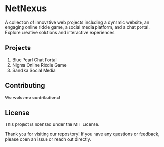 # NetNexus
A collection of innovative web projects including a dynamic website, an engaging online riddle game, a social media platform, and a chat portal. Explore creative solutions and interactive experiences

## Projects

1. Blue Pearl Chat Portal   
2. Nigma Online Riddle Game
3. Sandika Social Media


## Contributing

We welcome contributions!

## License

This project is licensed under the MIT License.


Thank you for visiting our repository! If you have any questions or feedback, please open an issue or reach out directly.

